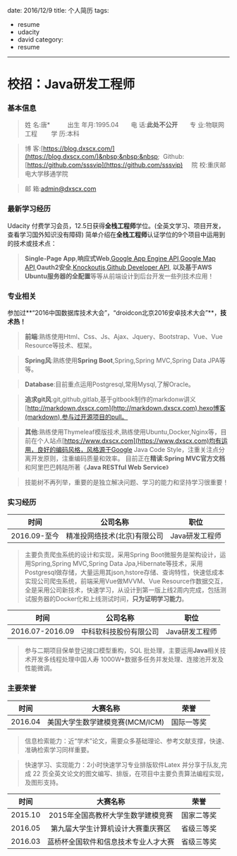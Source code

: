 date: 2016/12/9
title: 个人简历
tags: 
- resume
- udacity
- david
category: 
- resume
---

# 校招：Java研发工程师
### 基本信息
> 姓&nbsp;名:唐\* &nbsp;&nbsp;&nbsp;&nbsp;&nbsp;&nbsp;&nbsp;&nbsp; 出生&nbsp;年月:1995.04 &nbsp;&nbsp;&nbsp;&nbsp;&nbsp;&nbsp;电&nbsp;话:**此处不公开** &nbsp;&nbsp;&nbsp;&nbsp;&nbsp;&nbsp;专&nbsp;业:物联网工程 &nbsp;&nbsp;&nbsp;&nbsp; &nbsp;&nbsp;学&nbsp;历:本科 &nbsp;&nbsp;&nbsp;&nbsp;

>博&nbsp;客:[https://blog.dxscx.com/](https://blog.dxscx.com/)&nbsp;&nbsp;&nbsp;&nbsp; Github:[https://github.com/sssvip](https://github.com/sssvip) &nbsp;&nbsp;&nbsp;&nbsp;院&nbsp;校:重庆邮电大学移通学院

>邮&nbsp;箱:[admin@dxscx.com](mailto:admin@dxscx.com)

<!-- more -->
### 最新学习经历
Udacity 付费学习会员，12.5日获得**全栈工程师**学位。(全英文学习、项目开发，查看学习国外知识没有障碍)
简单介绍在**全栈工程师**认证学位的9个项目中运用到的技术或技术点：
> **Single-Page App**,**响应式Web**,[Google App Engine API](https://cloud.google.com/appengine/docs/python/apis),[Google Map API](https://developers.google.com/maps/documentation/javascript/examples/map-simple),**Oauth2安全**,[Knockoutjs](http://knockoutjs.com/documentation/introduction.html),[Github Developer API](https://developer.github.com/v3/),
**以及基于AWS Ubuntu服务器的全配置**等等从前端设计到后台开发一些列技术应用！



### 专业相关
参加过**“2016中国数据库技术大会”，“droidcon北京2016安卓技术大会”**，**技术热！**
> **前端**:熟练使用Html、Css、Js、Ajax、Jquery、Bootstrap、Vue、Vue Resource等技术、框架。

> **Spring风**:熟练使用**Spring Boot**,Spring,Spring MVC,Spring Data JPA等等。

> **Database**:目前重点运用Postgresql,常用Mysql,了解Oracle。

> **追求git风**:git,github,gitlab,基于gitbook制作的markdonw讲义[http://markdown.dxscx.com](http://markdown.dxscx.com),hexo博客(markdown),参与过开源项目的pull。

> **其他**:熟练使用Thymeleaf模版技术,熟练使用Ubuntu,Docker,Nginx等，目前在个人站点[https://www.dxscx.com](https://www.dxscx.com)均有运用，良好的编码风格，风格源于Google Java Code Style，注重关注点分离开发原则，注重编码质量和效率。
> 目前正在**精读**:**Spring MVC官方文档**和阿里巴巴韩陆所著《**Java RESTful Web Service**》

> 技能树不再列举，重要的是独立解决问题、学习的能力和坚持学习很重要！

### 实习经历

|时间|公司名称|职位|
|:--:|:--:|:--:|
|2016.09-至今|精准投网络技术(北京)有限公司|Java研发工程师|

> 主要负责爬虫系统的设计和实现，采用Spring Boot微服务是架构设计，运用Spring,Spring MVC,Spring Data Jpa,Hibernate等技术，采用Postgresql做存储，大量运用其json,hstore存储、查询特性，快速低成本实现公司爬虫系统，前端采用Vue做MVVM、Vue Resource作数据交互，全是采用公司新技术，快速学习，从设计到第一版上线2周内完成，包括测试服务器的Docker化和上线测试时间，**只为证明学习能力**。


|时间|公司名称|职位|
|:--:|:--:|:--:|
|2016.07-2016.09|中科软科技股份有限公司|Java研发工程师|

> 参与二期项目保单登记接口模型重构，SQL 批处理，主要运用**Java**相关技术开发多线程处理中国人寿 1000W+数据多任务并发处理、连接池开发及性能微调。 

### 主要荣誉
|时间|大赛名称|荣誉|
|:--:|:--:|:--:|
|2016.04|美国大学生数学建模竞赛(MCM/ICM)|国际一等奖|

>信息检索能力：近“学术”论文，需要众多基础理论、参考文献支撑，快速、准确检索学习同样重要。

> 快速学习、实现能力：2小时快速学习专业排版软件Latex 并分享于队友,完成 22 页全英文论文的图文编写、排版，在项目中主要负责算法编程实现，及图形支持。


|时间|大赛名称|荣誉|
|:--:|:--:|:--:|
|2015.10|2015年全国高教杯大学生数学建模竞赛|国家二等奖|
|2016.05|第九届大学生计算机设计大赛重庆赛区|省级三等奖|
|2016.03|蓝桥杯全国软件和信息技术专业人才大赛|省级三等奖|